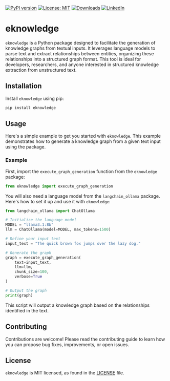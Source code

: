 [![PyPI version](https://badge.fury.io/py/eknowledge.svg)](https://badge.fury.io/py/eknowledge)
[![License: MIT](https://img.shields.io/badge/License-MIT-green.svg)](https://opensource.org/licenses/MIT)
[![Downloads](https://static.pepy.tech/badge/eknowledge)](https://pepy.tech/project/eknowledge)
[![LinkedIn](https://img.shields.io/badge/LinkedIn-blue)](https://www.linkedin.com/in/eugene-evstafev-716669181/)

# eknowledge

`eknowledge` is a Python package designed to facilitate the generation of knowledge graphs from textual inputs. It leverages language models to parse text and extract relationships between entities, organizing these relationships into a structured graph format. This tool is ideal for developers, researchers, and anyone interested in structured knowledge extraction from unstructured text.

## Installation

Install `eknowledge` using pip:

```bash
pip install eknowledge
```

## Usage

Here's a simple example to get you started with `eknowledge`. This example demonstrates how to generate a knowledge graph from a given text input using the package.

### Example

First, import the `execute_graph_generation` function from the `eknowledge` package:

```python
from eknowledge import execute_graph_generation
```

You will also need a language model from the `langchain_ollama` package. Here's how to set it up and use it with `eknowledge`:

```python
from langchain_ollama import ChatOllama

# Initialize the language model
MODEL = "llama3.1:8b"
llm = ChatOllama(model=MODEL, max_tokens=1500)

# Define your input text
input_text = "The quick brown fox jumps over the lazy dog."

# Generate the graph
graph = execute_graph_generation(
    text=input_text,
    llm=llm,
    chunk_size=100,
    verbose=True
)

# Output the graph
print(graph)
```

This script will output a knowledge graph based on the relationships identified in the text.

## Contributing

Contributions are welcome! Please read the contributing guide to learn how you can propose bug fixes, improvements, or open issues.

## License

`eknowledge` is MIT licensed, as found in the [LICENSE](https://opensource.org/licenses/MIT) file.

